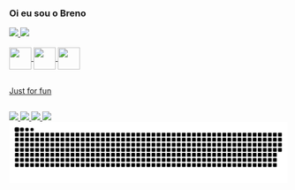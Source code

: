 ### Oi eu sou o Breno

<!--
**Brenomb/Brenomb** is a ✨ _special_ ✨ repository because its `README.md` (this file) appears on your GitHub profile.

Here are some ideas to get you started:

- 🔭 I’m currently working on ...
- 🌱 I’m currently learning ...
- 👯 I’m looking to collaborate on ...
- 🤔 I’m looking for help with ...
- 💬 Ask me about ...
- 📫 How to reach me: ...
- 😄 Pronouns: ...
- ⚡ Fun fact: ...
-->

<div>
  <a href="https://github.com/Brenomb">
  <img height="180em" src="https://github-readme-stats.vercel.app/api?username=Brenomb&show_icons=true&theme=radical&include_all_commits=false">
  <img height="180em" src="https://github-readme-stats.vercel.app/api/top-langs/?username=Brenomb&layout=compact&langs_count=16&theme=radical">
</div>
  
<div>
    <br/>
    <img align="center" height="40" width="40" src="https://cdn.jsdelivr.net/gh/devicons/devicon/icons/python/python-original.svg" />
    <img align="center" height="40" width="40" src="https://cdn.jsdelivr.net/gh/devicons/devicon/icons/java/java-original.svg" />
    <img align="center" height="40" width="40" src="https://cdn.jsdelivr.net/gh/devicons/devicon/icons/csharp/csharp-original.svg" />
 </div>

##
  
  Just for fun
  
##
  
<div>
  <a href="https://discord.com/users/454635267891134474"/><img target="_blank" src="https://img.shields.io/badge/Discord-7289DA?style=for-the-badge&logo=discord&logoColor=white" />
  <a href="https://steamcommunity.com/id/brenomb04/"/><img target="_blank" src="https://img.shields.io/badge/Steam-000000?style=for-the-badge&logo=steam&logoColor=white" />  
  <a href="mailto:brenomaistrobr@gmail.com.com"/><img target="_blank" src="https://img.shields.io/badge/Gmail-D14836?style=for-the-badge&logo=gmail&logoColor=white" />    
  <a href="https://www.linkedin.com/in/breno-maistro/"/><img target="_blank" src= "https://img.shields.io/badge/LinkedIn-0077B5?style=for-the-badge&logo=linkedin&logoColor=white" />
  
</div>

    
<picture>
  <source media="(prefers-color-scheme: dark)" srcset="https://github.com/Brenomb/Snake/blob/main/github-user-contribution.svg">
  <source media="(prefers-color-scheme: light)" srcset="https://github.com/Brenomb/Snake/blob/main/github-user-contribution.svg">
  <img alt="github contribution grid snake animation" src="https://github.com/Brenomb/Snake/blob/main/github-user-contribution.svg">
</picture>
